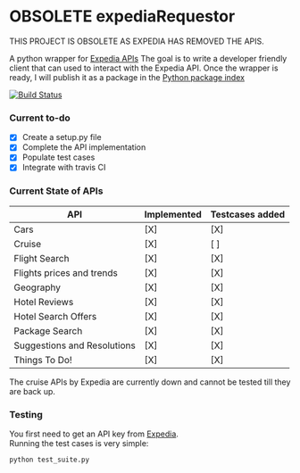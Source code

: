 # OBSOLETE expediaRequestor
THIS PROJECT IS OBSOLETE AS EXPEDIA HAS REMOVED THE APIS.

A python wrapper for [Expedia APIs](http://developer.expedia.com/directory)
The goal is to write a developer friendly client that can used to interact with the Expedia API. Once the wrapper is ready, I will publish it as a package in the [Python package index](https://pypi.python.org/pypi)

[![Build Status](https://travis-ci.org/NimitS1/expediaRequester.svg?branch=master)](https://travis-ci.org/NimitS1/expediaRequester)

### Current to-do
- [X] Create a setup.py file
- [X] Complete the API implementation  
- [X] Populate test cases  
- [X] Integrate with travis CI  

### Current State of APIs

|API                         | Implemented | Testcases added |
|----------------------------|-------------|-----------------|
| Cars                       |   [X]       |   [X]           |
| Cruise                     |   [X]       |   [ ]           |
| Flight Search              |   [X]       |   [X]           |
| Flights prices and trends  |   [X]       |   [X]           |
| Geography                  |   [X]       |   [X]           |
| Hotel Reviews              |   [X]       |   [X]           |
| Hotel Search Offers        |   [X]       |   [X]           |
| Package Search             |   [X]       |   [X]           |
| Suggestions and Resolutions|   [X]       |   [X]           |
| Things To Do!              |   [X]       |   [X]           |

The cruise APIs by Expedia are currently down and cannot be tested till they are back up.  

### Testing
You first need to get an API key from [Expedia](http://developer.expedia.com/).  
Running the test cases is very simple:
```
python test_suite.py
```
